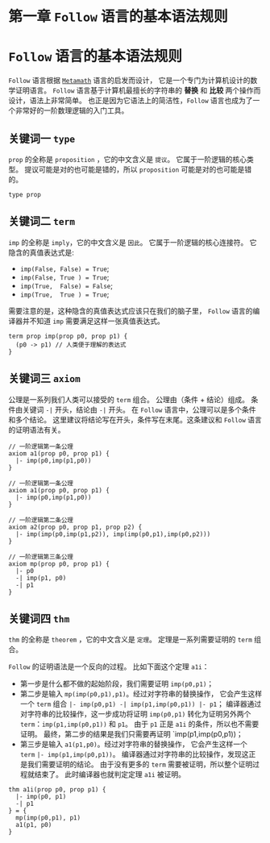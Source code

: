 # 第一章 `Follow` 语言的基本语法规则

# `Follow` 语言的基本语法规则

`Follow` 语言根据 [`Metamath`](https://us.metamath.org/) 语言的启发而设计，
它是一个专门为计算机设计的数学证明语言。
`Follow` 语言基于计算机最擅长的字符串的 **替换** 和 **比较** 两个操作而设计，语法上非常简单。
也正是因为它语法上的简洁性，`Follow` 语言也成为了一个非常好的一阶数理逻辑的入门工具。

## 关键词一 `type`
`prop` 的全称是 `proposition` ，它的中文含义是 `提议`。
它属于一阶逻辑的核心类型。
提议可能是对的也可能是错的，所以 `proposition` 可能是对的也可能是错的。

```follow
type prop
```


## 关键词二 `term`

`imp` 的全称是 `imply`，它的中文含义是 `因此`。
它属于一阶逻辑的核心连接符。
它隐含的真值表达式是:

- `imp(False, False) = True`;
- `imp(False, True ) = True`;
- `imp(True,  False) = False`;
- `imp(True,  True ) = True`;

需要注意的是，这种隐含的真值表达式应该只在我们的脑子里，
`Follow` 语言的编译器并不知道 `imp` 需要满足这样一张真值表达式。

```follow
term prop imp(prop p0, prop p1) {
  (p0 -> p1) // 人类便于理解的表达式
}
```
## 关键词三 `axiom`

公理是一系列我们人类可以接受的 `term` 组合。
公理由（条件 + 结论）组成。
条件由关键词 `-|` 开头，结论由 `-|` 开头。
在 `Follow` 语言中，公理可以是多个条件和多个结论。
这里建议将结论写在开头，条件写在末尾。这条建议和 `Follow` 语言的证明语法有关。

```follow
// 一阶逻辑第一条公理
axiom a1(prop p0, prop p1) {
  |- imp(p0,imp(p1,p0))
}
```

```follow
// 一阶逻辑第一条公理
axiom a1(prop p0, prop p1) {
  |- imp(p0,imp(p1,p0))
}
```

```follow
// 一阶逻辑第二条公理
axiom a2(prop p0, prop p1, prop p2) {
  |- imp(imp(p0,imp(p1,p2)), imp(imp(p0,p1),imp(p0,p2)))
}
```

```follow
// 一阶逻辑第三条公理
axiom mp(prop p0, prop p1) {
  |- p0
  -| imp(p1, p0)
  -| p1
}
```

## 关键词四 `thm`

`thm` 的全称是 `theorem` ，它的中文含义是 `定理`。
定理是一系列需要证明的 `term` 组合。

`Follow` 的证明语法是一个反向的过程。
比如下面这个定理 `a1i`：

- 第一步是什么都不做的起始阶段，我们需要证明 `imp(p0,p1)`；
- 第二步是输入 `mp(imp(p0,p1),p1)`。经过对字符串的替换操作，
  它会产生这样一个 `term` 组合 `|- imp(p0,p1) -| imp(p1,imp(p0,p1)) |- p1`；
  编译器通过对字符串的比较操作，这一步成功将证明 `imp(p0,p1)`
  转化为证明另外两个 `term`：`imp(p1,imp(p0,p1))` 和 `p1`。
  由于 `p1` 正是 `a1i` 的条件，所以也不需要证明。
  最终，第二步的结果是我们只需要再证明 `imp(p1,imp(p0,p1))；
- 第三步是输入 `a1(p1,p0)`。经过对字符串的替换操作，
  它会产生这样一个 `term` `|- imp(p1,imp(p0,p1))`。
  编译器通过对字符串的比较操作，发现这正是我们需要证明的结论。
  由于没有更多的 `term` 需要被证明，所以整个证明过程就结束了。
  此时编译器也就判定定理 `a1i` 被证明。

```follow
thm a1i(prop p0, prop p1) {
  |- imp(p0, p1)
  -| p1
} = {
  mp(imp(p0,p1), p1)
  a1(p1, p0)
}
```
